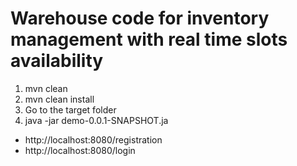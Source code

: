 # Warehouse code for inventory management with real time slots availability


1. mvn clean
2. mvn clean install
3. Go to the target folder
4. java -jar demo-0.0.1-SNAPSHOT.ja

- http://localhost:8080/registration
- http://localhost:8080/login


